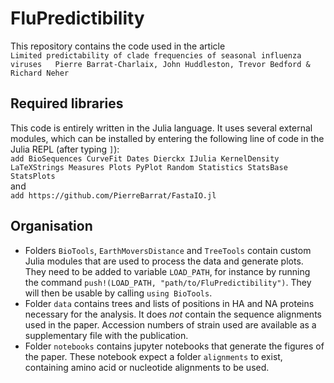 # FluPredictibility
This repository contains the code used in the article  
``
Limited predictability of clade frequencies of seasonal influenza viruses  
Pierre Barrat-Charlaix, John Huddleston, Trevor Bedford & Richard Neher
``  

## Required libraries  
This code is entirely written in the Julia language. It uses several external modules, which can be installed by entering the following line of code in the Julia REPL (after typing `]`):   
`add BioSequences CurveFit Dates Dierckx IJulia KernelDensity LaTeXStrings Measures Plots PyPlot Random Statistics StatsBase StatsPlots`  
and  
`add https://github.com/PierreBarrat/FastaIO.jl`    
    

## Organisation  
- Folders `BioTools`, `EarthMoversDistance` and `TreeTools` contain custom Julia modules that are used to process the data and generate plots. They need to be added to variable `LOAD_PATH`, for instance by running the command `push!(LOAD_PATH, "path/to/FluPredictibility")`. They will then be usable by calling `using BioTools`.    
- Folder `data` contains trees and lists of positions in HA and NA proteins necessary for the analysis. It does *not* contain the sequence alignments used in the paper. Accession numbers of strain used are available as a supplementary file with the publication.   
- Folder `notebooks` contains jupyter notebooks that generate the figures of the paper. These notebook expect a folder `alignments` to exist, containing amino acid or nucleotide alignments to be used.   

